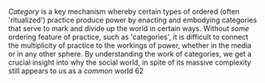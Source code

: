 _Category_ is a key mechanism whereby certain types of ordered (often 'ritualized') practice produce power by enacting and embodying categories that serve to mark and divide up the world in certain ways. Without _some_ ordering feature of practice, such as 'categories', it is difficult to connect the multiplicity of practice to the workings of power, whether in the media or in any other sphere. By understanding the work of categories, we get a crucial insight into why the social world, in spite of its massive complexity still appears to us as a _common_ world 62
